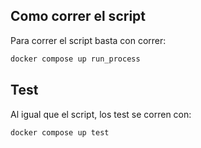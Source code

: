 ## Como correr el script
Para correr el script basta con correr: 

```sh
docker compose up run_process
```

## Test

Al igual que el script, los test se corren con:

```sh
docker compose up test
```
